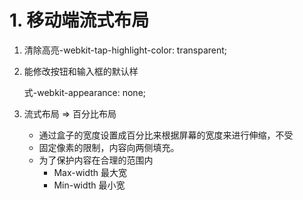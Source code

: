 # 1. 移动端流式布局

1. 清除高亮-webkit-tap-highlight-color: transparent;

2. 能修改按钮和输入框的默认样 

   式-webkit-appearance: none; 

3. 流式布局 => 百分比布局 

   - 通过盒子的宽度设置成百分比来根据屏幕的宽度来进行伸缩，不受 
   - 固定像素的限制，内容向两侧填充。 
   - 为了保护内容在合理的范围内 
     - Max-width 最大宽 
     - Min-width 最小宽